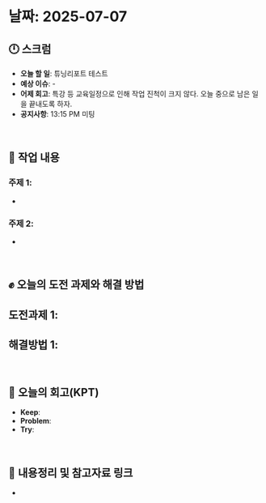 # 날짜: 2025-07-07

## 🕛 스크럼
- **오늘 할 일**: 튜닝리포트 테스트
- **예상 이슈**: -
- **어제 회고**: 특강 등 교육일정으로 인해 작업 진척이 크지 않다. 오늘 중으로 남은 일을 끝내도록 하자.
- **공지사항**: 13:15 PM 미팅

<br>

## 💼 작업 내용
### 주제 1: 
- 

### 주제 2: 
-

<br>

## ✊ 오늘의 도전 과제와 해결 방법
**도전과제 1**: 
- 

**해결방법 1**: 
- 

<br>

## 🤔 오늘의 회고(KPT)
- **Keep**: 
- **Problem**: 
- **Try**: 

<br>

## 🔗 내용정리 및 참고자료 링크
- 
